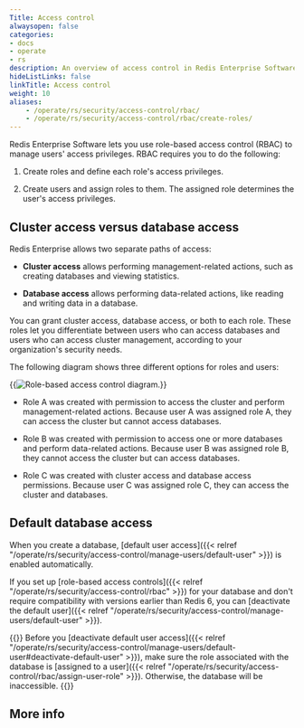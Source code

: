 ```yaml
---
Title: Access control
alwaysopen: false
categories:
- docs
- operate
- rs
description: An overview of access control in Redis Enterprise Software.
hideListLinks: false
linkTitle: Access control
weight: 10
aliases:
    - /operate/rs/security/access-control/rbac/
    - /operate/rs/security/access-control/rbac/create-roles/
---
```


Redis Enterprise Software lets you use role-based access control (RBAC) to manage users' access privileges. RBAC requires you to do the following:

1. Create roles and define each role's access privileges.

1. Create users and assign roles to them. The assigned role determines the user's access privileges.

## Cluster access versus database access

Redis Enterprise allows two separate paths of access:

- **Cluster access** allows performing management-related actions, such as creating databases and viewing statistics.

- **Database access** allows performing data-related actions, like reading and writing data in a database.

You can grant cluster access, database access, or both to each role. These roles let you differentiate between users who can access databases and users who can access cluster management, according to your organization's security needs.

The following diagram shows three different options for roles and users:

{{<image filename="images/rs/rbac-diagram.png" alt="Role-based access control diagram.">}}

- Role A was created with permission to access the cluster and perform management-related actions. Because user A was assigned role A, they can access the cluster but cannot access databases.

- Role B was created with permission to access one or more databases and perform data-related actions. Because user B was assigned role B, they cannot access the cluster but can access databases.

- Role C was created with cluster access and database access permissions. Because user C was assigned role C, they can access the cluster and databases.

## Default database access

When you create a database, [default user access]({{< relref "/operate/rs/security/access-control/manage-users/default-user" >}}) is enabled automatically.

If you set up [role-based access controls]({{< relref "/operate/rs/security/access-control/rbac" >}}) for your database and don't require compatibility with versions earlier than Redis 6, you can [deactivate the default user]({{< relref "/operate/rs/security/access-control/manage-users/default-user" >}}).

{{<warning>}}
Before you [deactivate default user access]({{< relref "/operate/rs/security/access-control/manage-users/default-user#deactivate-default-user" >}}), make sure the role associated with the database is [assigned to a user]({{< relref "/operate/rs/security/access-control/rbac/assign-user-role" >}}). Otherwise, the database will be inaccessible.
{{</warning>}}

## More info
